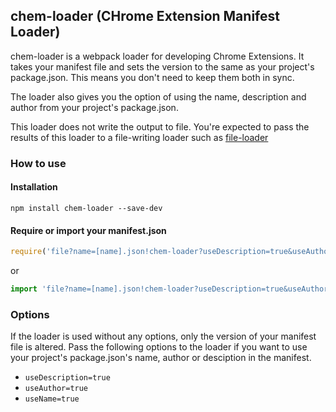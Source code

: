 ## chem-loader (CHrome Extension Manifest Loader)

chem-loader is a webpack loader for developing Chrome Extensions.
It takes your manifest file and sets the version to the
same as your project's package.json. This means you don't
need to keep them both in sync.

The loader also gives you the option of using the name,
description and author from your project's package.json.

This loader does not write the output to file. You're
expected to pass the results of this loader to a file-writing
loader such as [file-loader](https://www.npmjs.com/package/file-loader)

### How to use

#### Installation

```
npm install chem-loader --save-dev
```

#### Require or import your manifest.json
```js
require('file?name=[name].json!chem-loader?useDescription=true&useAuthor=true!./src/manifest.json');
```
or
```js
import 'file?name=[name].json!chem-loader?useDescription=true&useAuthor=true!./src/manifest.json';
```

### Options

If the loader is used without any options, only the version
of your manifest file is altered. Pass the following options
to the loader if you want to use your project's package.json's
name, author or desciption in the manifest.

 - `useDescription=true`
 - `useAuthor=true`
 - `useName=true`
